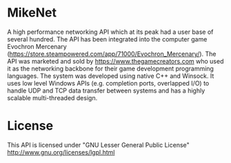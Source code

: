 MikeNet
=======
A high performance networking API which at its peak had a user base of several hundred. The API has been integrated into the computer game Evochron Mercenary (https://store.steampowered.com/app/71000/Evochron_Mercenary/). The API was marketed and sold by https://www.thegamecreators.com who used it as the networking backbone for their game development programming languages. The system was developed using native C++ and Winsock. It uses low level Windows APIs (e.g. completion ports, overlapped I/O) to handle UDP and TCP data transfer between systems and has a highly scalable multi-threaded design.

License
=======
This API is licensed under "GNU Lesser General Public License"  <br />
http://www.gnu.org/licenses/lgpl.html
